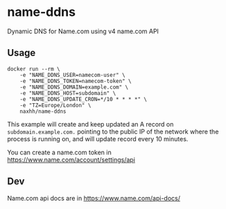 # name-ddns

Dynamic DNS for Name.com using v4 name.com API

## Usage

	docker run --rm \
		-e "NAME_DDNS_USER=namecom-user" \
		-e "NAME_DDNS_TOKEN=namecom-token" \
		-e "NAME_DDNS_DOMAIN=example.com" \
		-e "NAME_DDNS_HOST=subdomain" \
		-e "NAME_DDNS_UPDATE_CRON=*/10 * * * *" \
		-e "TZ=Europe/London" \
		naxhh/name-ddns

This example will create and keep updated an A record on `subdomain.example.com.` pointing to the public IP of the network where the process is running on, and will update record every 10 minutes.

You can create a name.com token in https://www.name.com/account/settings/api

## Dev

Name.com api docs are in https://www.name.com/api-docs/
